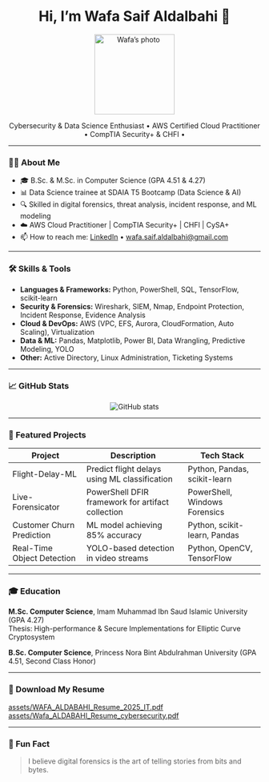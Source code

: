 <h1 align="center">Hi, I’m Wafa Saif Aldalbahi 👋</h1>

<p align="center">
  <img src="assets/profile.jpg" width="160" height="160" alt="Wafa’s photo">
</p>

<p align="center">
  Cybersecurity & Data Science Enthusiast • AWS Certified Cloud Practitioner • CompTIA Security+ & CHFI •
</p>

---

### 👩‍💻 About Me
- 🎓 B.Sc. & M.Sc. in Computer Science (GPA 4.51 & 4.27)  
- 📊 Data Science trainee at SDAIA T5 Bootcamp (Data Science & AI)  
- 🔍 Skilled in digital forensics, threat analysis, incident response, and ML modeling  
- ☁️ AWS Cloud Practitioner | CompTIA Security+ | CHFI | CySA+  
- 📫 How to reach me: [LinkedIn](https://www.linkedin.com/in/wafa-aldalbahi/) • wafa.saif.aldalbahi@gmail.com  

---

### 🛠️ Skills & Tools

- **Languages & Frameworks:** Python, PowerShell, SQL, TensorFlow, scikit-learn  
- **Security & Forensics:** Wireshark, SIEM, Nmap, Endpoint Protection, Incident Response, Evidence Analysis  
- **Cloud & DevOps:** AWS (VPC, EFS, Aurora, CloudFormation, Auto Scaling), Virtualization  
- **Data & ML:** Pandas, Matplotlib, Power BI, Data Wrangling, Predictive Modeling, YOLO  
- **Other:** Active Directory, Linux Administration, Ticketing Systems  

---

### 📈 GitHub Stats

<p align="center">
  <img src="https://github-readme-stats.vercel.app/api?username=WafaSaif&show_icons=true&theme=radical" alt="GitHub stats">
</p>

---

### 📂 Featured Projects

| Project                     | Description                                          | Tech Stack                             |
|-----------------------------|------------------------------------------------------|----------------------------------------|
| Flight-Delay-ML             | Predict flight delays using ML classification        | Python, Pandas, scikit-learn           |
| Live-Forensicator           | PowerShell DFIR framework for artifact collection    | PowerShell, Windows Forensics          |
| Customer Churn Prediction   | ML model achieving 85% accuracy                      | Python, scikit-learn, Pandas           |
| Real-Time Object Detection  | YOLO-based detection in video streams                | Python, OpenCV, TensorFlow             |

---

### 🎓 Education

**M.Sc. Computer Science**, Imam Muhammad Ibn Saud Islamic University (GPA 4.27)  
Thesis: High-performance & Secure Implementations for Elliptic Curve Cryptosystem  

**B.Sc. Computer Science**, Princess Nora Bint Abdulrahman University (GPA 4.51, Second Class Honor)  

---

### 📄 Download My Resume

[assets/WAFA_ALDABAHI_Resume_2025_IT.pdf](assets/WAFA_ALDABAHI_Resume_2025_IT.pdf)  
[assets/Wafa_ALDABAHI_Resume_cybersecurity.pdf](assets/Wafa_ALDABAHI_Resume_cybersecurity.pdf)  

---

### 🎲 Fun Fact

> I believe digital forensics is the art of telling stories from bits and bytes.

